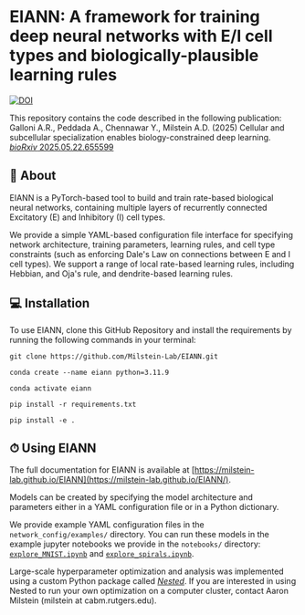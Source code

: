 # EIANN: A framework for training deep neural networks with E/I cell types and biologically-plausible learning rules

[![DOI](https://img.shields.io/badge/DOI-10.1101/2025.05.22.655599-grey.svg?style=for-the-badge&logo=doi&labelColor=green&logoColor=white)](https://doi.org/10.1101/2025.05.22.655599)

This repository contains the code described in the following publication:  
Galloni A.R., Peddada A., Chennawar Y., Milstein A.D. (2025) Cellular and subcellular specialization enables biology-constrained deep learning. [*bioRxiv* 2025.05.22.655599](https://doi.org/10.1101/2025.05.22.655599)





## 🧠 About

EIANN is a PyTorch-based tool to build and train rate-based biological neural networks, containing multiple layers of recurrently connected Excitatory (E) and Inhibitory (I) cell types.  

We provide a simple YAML-based configuration file interface for specifying network architecture, training parameters, learning rules, and cell type constraints (such as enforcing Dale's Law on connections between E and I cell types). We support a range of local rate-based learning rules, including Hebbian, and Oja's rule, and dendrite-based learning rules.



## 💻 Installation

To use EIANN, clone this GitHub Repository and install the requirements by running the following commands in your terminal:

```
git clone https://github.com/Milstein-Lab/EIANN.git
```

```
conda create --name eiann python=3.11.9
```
```
conda activate eiann  
```
```
pip install -r requirements.txt
```
```
pip install -e .
```

## ⏱ Using EIANN

The full documentation for EIANN is available at [https://milstein-lab.github.io/EIANN](https://milstein-lab.github.io/EIANN/).

Models can be created by specifying the model architecture and parameters either in a YAML configuration file or in a Python dictionary.

We provide example YAML configuration files in the `network_config/examples/` directory. You can run these models in the example jupyter notebooks we provide in the `notebooks/` directory: [`explore_MNIST.ipynb`](EIANN/notebooks/explore_MNIST.ipynb) and [`explore_spirals.ipynb`](EIANN/notebooks/explore_spirals.ipynb).

Large-scale hyperparameter optimization and analysis was implemented using a custom Python package called [*Nested*](https://github.com/neurosutras/nested). If you are interested in using Nested to run your own optimization on a computer cluster, contact Aaron Milstein (milstein at cabm.rutgers.edu).